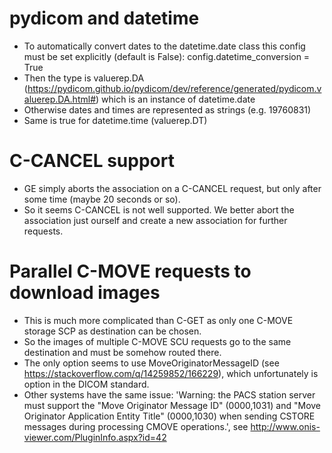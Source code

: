 # pydicom and datetime
- To automatically convert dates to the datetime.date class this config must be set explicitly (default is False): config.datetime_conversion = True
- Then the type is valuerep.DA (https://pydicom.github.io/pydicom/dev/reference/generated/pydicom.valuerep.DA.html#) which is an instance of datetime.date
- Otherwise dates and times are represented as strings (e.g. 19760831)
- Same is true for datetime.time (valuerep.DT)

# C-CANCEL support
- GE simply aborts the association on a C-CANCEL request, but only after some time (maybe 20 seconds or so).
- So it seems C-CANCEL is not well supported. We better abort the association just ourself and create a new association for further requests.

# Parallel C-MOVE requests to download images
- This is much more complicated than C-GET as only one C-MOVE storage SCP as destination can be chosen.
- So the images of multiple C-MOVE SCU requests go to the same destination and must be somehow routed there.
- The only option seems to use MoveOriginatorMessageID (see https://stackoverflow.com/q/14259852/166229), which unfortunately is option in the DICOM standard.
- Other systems have the same issue: 'Warning: the PACS station server must support the "Move Originator Message ID" (0000,1031) and "Move Originator Application Entity Title" (0000,1030) when sending CSTORE messages during processing CMOVE operations.', see http://www.onis-viewer.com/PluginInfo.aspx?id=42
